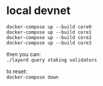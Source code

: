 # local devnet

`docker-compose up --build core0`  
`docker-compose up --build core1`  
`docker-compose up --build core2`  
`docker-compose up --build core3`

then you can:  
`./layerd query staking validators`

to reset:  
`docker-compose down`
